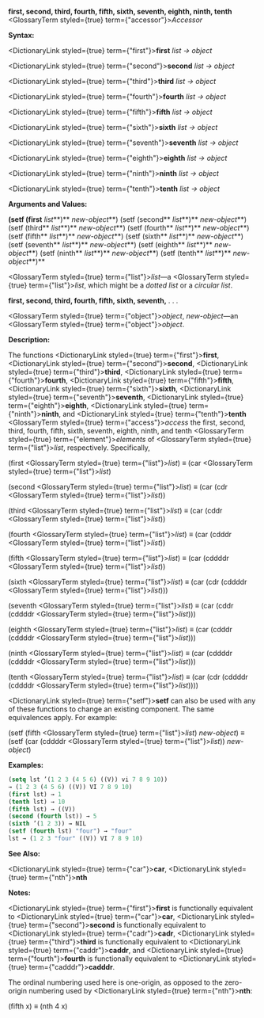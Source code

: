 **first, second, third, fourth, fifth, sixth, seventh, eighth, ninth, tenth** <GlossaryTerm styled={true} term={"accessor"}><i>Accessor</i></GlossaryTerm> 



**Syntax:** 



<DictionaryLink styled={true} term={"first"}><b>first</b></DictionaryLink> *list → object* 



<DictionaryLink styled={true} term={"second"}><b>second</b></DictionaryLink> *list → object* 



<DictionaryLink styled={true} term={"third"}><b>third</b></DictionaryLink> *list → object* 



<DictionaryLink styled={true} term={"fourth"}><b>fourth</b></DictionaryLink> *list → object* 



<DictionaryLink styled={true} term={"fifth"}><b>fifth</b></DictionaryLink> *list → object* 



<DictionaryLink styled={true} term={"sixth"}><b>sixth</b></DictionaryLink> *list → object* 



<DictionaryLink styled={true} term={"seventh"}><b>seventh</b></DictionaryLink> *list → object* 



<DictionaryLink styled={true} term={"eighth"}><b>eighth</b></DictionaryLink> *list → object* 



<DictionaryLink styled={true} term={"ninth"}><b>ninth</b></DictionaryLink> *list → object* 



<DictionaryLink styled={true} term={"tenth"}><b>tenth</b></DictionaryLink> *list → object* 



**Arguments and Values:** 



<!-- **(setf (first** *list<DictionaryLink styled={true} term={"t"}><b>*)</b></DictionaryLink> *new-object***) (setf (second** *list<DictionaryLink styled={true} term={"t"}><b>*)</b></DictionaryLink> *new-object***) (setf (third** *list<DictionaryLink styled={true} term={"t"}><b>*)</b></DictionaryLink> *new-object***) (setf (fourth** *list<DictionaryLink styled={true} term={"t"}><b>*)</b></DictionaryLink> *new-object***) (setf (fifth** *list<DictionaryLink styled={true} term={"t"}><b>*)</b></DictionaryLink> *new-object***) (setf (sixth** *list<DictionaryLink styled={true} term={"t"}><b>*)</b></DictionaryLink> *new-object***) (setf (seventh** *list<DictionaryLink styled={true} term={"t"}><b>*)</b></DictionaryLink> *new-object***) (setf (eighth** *list<DictionaryLink styled={true} term={"t"}><b>*)</b></DictionaryLink> *new-object***) (setf (ninth** *list<DictionaryLink styled={true} term={"t"}><b>*)</b></DictionaryLink> *new-object***) (setf (tenth** *list<DictionaryLink styled={true} term={"t"}><b>*)</b></DictionaryLink> *new-object<DictionaryLink styled={true} term={"t"}><b>*)</b></DictionaryLink>  -->
**(setf (first** *list***)** *new-object***) (setf (second** *list***)** *new-object***) (setf (third** *list***)** *new-object***) (setf (fourth** *list***)** *new-object***) (setf (fifth** *list***)** *new-object***) (setf (sixth** *list***)** *new-object***) (setf (seventh** *list***)** *new-object***) (setf (eighth** *list***)** *new-object***) (setf (ninth** *list***)** *new-object***) (setf (tenth** *list***)** *new-object***)** 



<GlossaryTerm styled={true} term={"list"}><i>list</i></GlossaryTerm>—a <GlossaryTerm styled={true} term={"list"}><i>list</i></GlossaryTerm>, which might be a *dotted list* or a *circular list*. 







 



 



**first, second, third, fourth, fifth, sixth, seventh,** *. . .* 



<GlossaryTerm styled={true} term={"object"}><i>object</i></GlossaryTerm>, *new-object*—an <GlossaryTerm styled={true} term={"object"}><i>object</i></GlossaryTerm>. 



**Description:** 



The functions <DictionaryLink styled={true} term={"first"}><b>first</b></DictionaryLink>, <DictionaryLink styled={true} term={"second"}><b>second</b></DictionaryLink>, <DictionaryLink styled={true} term={"third"}><b>third</b></DictionaryLink>, <DictionaryLink styled={true} term={"fourth"}><b>fourth</b></DictionaryLink>, <DictionaryLink styled={true} term={"fifth"}><b>fifth</b></DictionaryLink>, <DictionaryLink styled={true} term={"sixth"}><b>sixth</b></DictionaryLink>, <DictionaryLink styled={true} term={"seventh"}><b>seventh</b></DictionaryLink>, <DictionaryLink styled={true} term={"eighth"}><b>eighth</b></DictionaryLink>, <DictionaryLink styled={true} term={"ninth"}><b>ninth</b></DictionaryLink>, and <DictionaryLink styled={true} term={"tenth"}><b>tenth</b></DictionaryLink> <GlossaryTerm styled={true} term={"access"}><i>access</i></GlossaryTerm> the first, second, third, fourth, fifth, sixth, seventh, eighth, ninth, and tenth <GlossaryTerm styled={true} term={"element"}><i>elements</i></GlossaryTerm> of <GlossaryTerm styled={true} term={"list"}><i>list</i></GlossaryTerm>, respectively. Specifically, 



(first <GlossaryTerm styled={true} term={"list"}><i>list</i></GlossaryTerm>) *≡* (car <GlossaryTerm styled={true} term={"list"}><i>list</i></GlossaryTerm>) 



(second <GlossaryTerm styled={true} term={"list"}><i>list</i></GlossaryTerm>) *≡* (car (cdr <GlossaryTerm styled={true} term={"list"}><i>list</i></GlossaryTerm>)) 



(third <GlossaryTerm styled={true} term={"list"}><i>list</i></GlossaryTerm>) *≡* (car (cddr <GlossaryTerm styled={true} term={"list"}><i>list</i></GlossaryTerm>)) 



(fourth <GlossaryTerm styled={true} term={"list"}><i>list</i></GlossaryTerm>) *≡* (car (cdddr <GlossaryTerm styled={true} term={"list"}><i>list</i></GlossaryTerm>)) 



(fifth <GlossaryTerm styled={true} term={"list"}><i>list</i></GlossaryTerm>) *≡* (car (cddddr <GlossaryTerm styled={true} term={"list"}><i>list</i></GlossaryTerm>)) 



(sixth <GlossaryTerm styled={true} term={"list"}><i>list</i></GlossaryTerm>) *≡* (car (cdr (cddddr <GlossaryTerm styled={true} term={"list"}><i>list</i></GlossaryTerm>))) 



(seventh <GlossaryTerm styled={true} term={"list"}><i>list</i></GlossaryTerm>) *≡* (car (cddr (cddddr <GlossaryTerm styled={true} term={"list"}><i>list</i></GlossaryTerm>))) 



(eighth <GlossaryTerm styled={true} term={"list"}><i>list</i></GlossaryTerm>) *≡* (car (cdddr (cddddr <GlossaryTerm styled={true} term={"list"}><i>list</i></GlossaryTerm>))) 



(ninth <GlossaryTerm styled={true} term={"list"}><i>list</i></GlossaryTerm>) *≡* (car (cddddr (cddddr <GlossaryTerm styled={true} term={"list"}><i>list</i></GlossaryTerm>))) 



(tenth <GlossaryTerm styled={true} term={"list"}><i>list</i></GlossaryTerm>) *≡* (car (cdr (cddddr (cddddr <GlossaryTerm styled={true} term={"list"}><i>list</i></GlossaryTerm>)))) 



<DictionaryLink styled={true} term={"setf"}><b>setf</b></DictionaryLink> can also be used with any of these functions to change an existing component. The same equivalences apply. For example: 



(setf (fifth <GlossaryTerm styled={true} term={"list"}><i>list</i></GlossaryTerm>) *new-object*) *≡* (setf (car (cddddr <GlossaryTerm styled={true} term={"list"}><i>list</i></GlossaryTerm>)) *new-object*) 



**Examples:**
```lisp
(setq lst ’(1 2 3 (4 5 6) ((V)) vi 7 8 9 10)) 
→ (1 2 3 (4 5 6) ((V)) VI 7 8 9 10) 
(first lst) → 1 
(tenth lst) → 10 
(fifth lst) → ((V)) 
(second (fourth lst)) → 5 
(sixth ’(1 2 3)) → NIL 
(setf (fourth lst) "four") → "four" 
lst → (1 2 3 "four" ((V)) VI 7 8 9 10) 
```
**See Also:** 



<DictionaryLink styled={true} term={"car"}><b>car</b></DictionaryLink>, <DictionaryLink styled={true} term={"nth"}><b>nth</b></DictionaryLink> 



**Notes:** 



<DictionaryLink styled={true} term={"first"}><b>first</b></DictionaryLink> is functionally equivalent to <DictionaryLink styled={true} term={"car"}><b>car</b></DictionaryLink>, <DictionaryLink styled={true} term={"second"}><b>second</b></DictionaryLink> is functionally equivalent to <DictionaryLink styled={true} term={"cadr"}><b>cadr</b></DictionaryLink>, <DictionaryLink styled={true} term={"third"}><b>third</b></DictionaryLink> is functionally equivalent to <DictionaryLink styled={true} term={"caddr"}><b>caddr</b></DictionaryLink>, and <DictionaryLink styled={true} term={"fourth"}><b>fourth</b></DictionaryLink> is functionally equivalent to <DictionaryLink styled={true} term={"cadddr"}><b>cadddr</b></DictionaryLink>. 



The ordinal numbering used here is one-origin, as opposed to the zero-origin numbering used by <DictionaryLink styled={true} term={"nth"}><b>nth</b></DictionaryLink>: 



(fifth x) *≡* (nth 4 x) 







 



 



